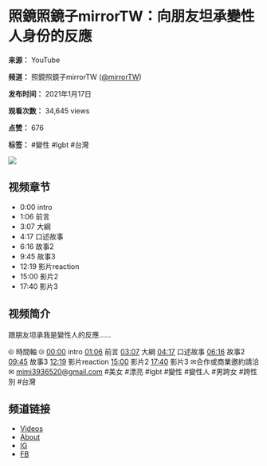 # 照鏡照鏡子mirrorTW：向朋友坦承變性人身份的反應

**来源：** YouTube

**频道：** 照鏡照鏡子mirrorTW ([@mirrorTW](/@mirrorTW))

**发布时间：** 2021年1月17日

**观看次数：** 34,645 views

**点赞：** 676

**标签：** #變性 #lgbt #台灣

[![](https://yt3.ggpht.com/DtKEbBvIZSwZ_gqFmIsk9-M2gQcsI6SF4WEVm_IHU8ab-xc8X9EZhVgvYtAyRVXLbvl9G5E5ZA=s48-c-k-c0x00ffffff-no-rj)](/@mirrorTW)

## 视频章节

*   0:00 intro
*   1:06 前言
*   3:07 大綱
*   4:17 口述故事
*   6:16 故事2
*   9:45 故事3
*   12:19 影片reaction
*   15:00 影片2
*   17:40 影片3

## 视频简介

跟朋友坦承我是變性人的反應......

⧀ 時間軸 ⧁ [00:00](/watch?v=Oea_XntikFo&t=0s) intro [01:06](/watch?v=Oea_XntikFo&t=66s) 前言 [03:07](/watch?v=Oea_XntikFo&t=187s) 大綱 [04:17](/watch?v=Oea_XntikFo&t=257s) 口述故事 [06:16](/watch?v=Oea_XntikFo&t=376s) 故事2 [09:45](/watch?v=Oea_XntikFo&t=585s) 故事3 [12:19](/watch?v=Oea_XntikFo&t=739s) 影片reaction [15:00](/watch?v=Oea_XntikFo&t=900s) 影片2 [17:40](/watch?v=Oea_XntikFo&t=1060s) 影片3 ✉合作或商業邀約請洽✉ mimi3936520@gmail.com #美女 #漂亮 #lgbt #變性 #變性人 #男跨女 #跨性別 #台灣

## 频道链接

*   [Videos](/@mirrorTW)
*   [About](/@mirrorTW)
*   [IG](https://www.youtube.com/redirect?event=Watch_SD_EP&redir_token=QUFFLUhqbFI0WFJadzVqenFJZ25kMUNYWTFzTzdWS2dmQXxBQ3Jtc0ttX3gwYnZfRHpkNmxrZkQ2M09QQUp0Z0VBNlZUa2ZmUFlMZWZxVHljYlptNk5vS2hRUXRJOGZHX1RmVjUwdndGZENPMXl1dEptelpEWXNQVjBrSEl4VTFPZGhYM1h1NVhoYW9aXzEyYWo1QTg1Y1lXVQ&q=https%3A%2F%2Fwww.instagram.com%2Fmirror0128mirror%2F)
*   [FB](https://www.youtube.com/redirect?event=Watch_SD_EP&redir_token=QUFFLUhqbDR2ZGVRR0RSaGlObEhzTlFuTVRGRlE2NW1jQXxBQ3Jtc0ttTFhBUGpsMlJjU205RkdPZEczWFRsSGFGSy1JUGpBdE9FTjRNZEVrTllJUlpLeWdPaEp4aFpZZ295Ml9kX1lvQjJscFFkckVTY2x3NXYyenllV2tuaVBESm53UEpBUzI2ZTBXenJ2RDBpMENjVHhxbw&q=https%3A%2F%2Fwww.facebook.com%2F%25E7%2585%25A7%25E9%258F%25A1%25E7%2585%25A7%25E9%258F%25A1%25E5%25AD%2590-455290748546789%2F)
